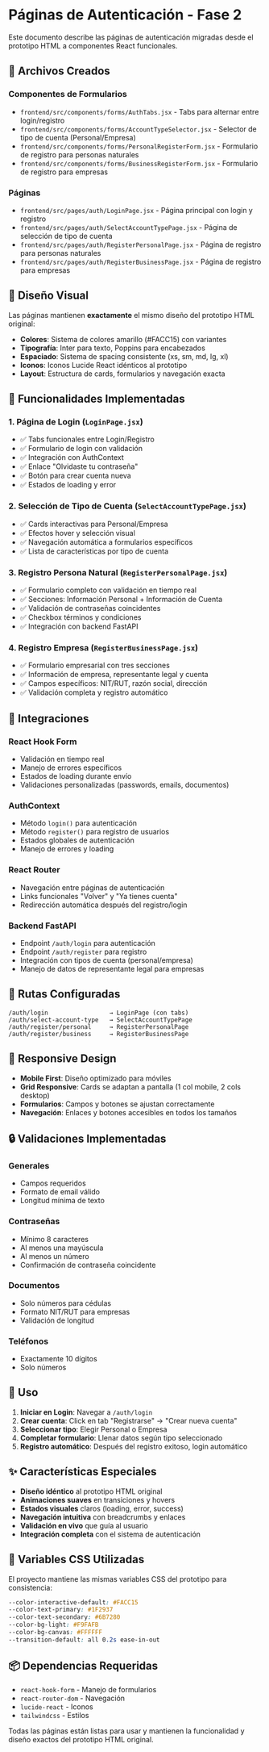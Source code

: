 # Páginas de Autenticación - Fase 2

Este documento describe las páginas de autenticación migradas desde el prototipo HTML a componentes React funcionales.

## 📁 Archivos Creados

### Componentes de Formularios
- `frontend/src/components/forms/AuthTabs.jsx` - Tabs para alternar entre login/registro
- `frontend/src/components/forms/AccountTypeSelector.jsx` - Selector de tipo de cuenta (Personal/Empresa)
- `frontend/src/components/forms/PersonalRegisterForm.jsx` - Formulario de registro para personas naturales
- `frontend/src/components/forms/BusinessRegisterForm.jsx` - Formulario de registro para empresas

### Páginas
- `frontend/src/pages/auth/LoginPage.jsx` - Página principal con login y registro
- `frontend/src/pages/auth/SelectAccountTypePage.jsx` - Página de selección de tipo de cuenta
- `frontend/src/pages/auth/RegisterPersonalPage.jsx` - Página de registro para personas naturales
- `frontend/src/pages/auth/RegisterBusinessPage.jsx` - Página de registro para empresas

## 🎨 Diseño Visual

Las páginas mantienen **exactamente** el mismo diseño del prototipo HTML original:

- **Colores**: Sistema de colores amarillo (#FACC15) con variantes
- **Tipografía**: Inter para texto, Poppins para encabezados
- **Espaciado**: Sistema de spacing consistente (xs, sm, md, lg, xl)
- **Iconos**: Iconos Lucide React idénticos al prototipo
- **Layout**: Estructura de cards, formularios y navegación exacta

## 🚀 Funcionalidades Implementadas

### 1. Página de Login (`LoginPage.jsx`)
- ✅ Tabs funcionales entre Login/Registro
- ✅ Formulario de login con validación
- ✅ Integración con AuthContext
- ✅ Enlace "Olvidaste tu contraseña"
- ✅ Botón para crear cuenta nueva
- ✅ Estados de loading y error

### 2. Selección de Tipo de Cuenta (`SelectAccountTypePage.jsx`)
- ✅ Cards interactivas para Personal/Empresa
- ✅ Efectos hover y selección visual
- ✅ Navegación automática a formularios específicos
- ✅ Lista de características por tipo de cuenta

### 3. Registro Persona Natural (`RegisterPersonalPage.jsx`)
- ✅ Formulario completo con validación en tiempo real
- ✅ Secciones: Información Personal + Información de Cuenta
- ✅ Validación de contraseñas coincidentes
- ✅ Checkbox términos y condiciones
- ✅ Integración con backend FastAPI

### 4. Registro Empresa (`RegisterBusinessPage.jsx`)
- ✅ Formulario empresarial con tres secciones
- ✅ Información de empresa, representante legal y cuenta
- ✅ Campos específicos: NIT/RUT, razón social, dirección
- ✅ Validación completa y registro automático

## 🔧 Integraciones

### React Hook Form
- Validación en tiempo real
- Manejo de errores específicos
- Estados de loading durante envío
- Validaciones personalizadas (passwords, emails, documentos)

### AuthContext
- Método `login()` para autenticación
- Método `register()` para registro de usuarios
- Estados globales de autenticación
- Manejo de errores y loading

### React Router
- Navegación entre páginas de autenticación
- Links funcionales "Volver" y "Ya tienes cuenta"
- Redirección automática después del registro/login

### Backend FastAPI
- Endpoint `/auth/login` para autenticación
- Endpoint `/auth/register` para registro
- Integración con tipos de cuenta (personal/empresa)
- Manejo de datos de representante legal para empresas

## 🎯 Rutas Configuradas

```
/auth/login                 → LoginPage (con tabs)
/auth/select-account-type   → SelectAccountTypePage
/auth/register/personal     → RegisterPersonalPage
/auth/register/business     → RegisterBusinessPage
```

## 📱 Responsive Design

- **Mobile First**: Diseño optimizado para móviles
- **Grid Responsive**: Cards se adaptan a pantalla (1 col mobile, 2 cols desktop)
- **Formularios**: Campos y botones se ajustan correctamente
- **Navegación**: Enlaces y botones accesibles en todos los tamaños

## 🔒 Validaciones Implementadas

### Generales
- Campos requeridos
- Formato de email válido
- Longitud mínima de texto

### Contraseñas
- Mínimo 8 caracteres
- Al menos una mayúscula
- Al menos un número
- Confirmación de contraseña coincidente

### Documentos
- Solo números para cédulas
- Formato NIT/RUT para empresas
- Validación de longitud

### Teléfonos
- Exactamente 10 dígitos
- Solo números

## 🚀 Uso

1. **Iniciar en Login**: Navegar a `/auth/login`
2. **Crear cuenta**: Click en tab "Registrarse" → "Crear nueva cuenta"
3. **Seleccionar tipo**: Elegir Personal o Empresa
4. **Completar formulario**: Llenar datos según tipo seleccionado
5. **Registro automático**: Después del registro exitoso, login automático

## ✨ Características Especiales

- **Diseño idéntico** al prototipo HTML original
- **Animaciones suaves** en transiciones y hovers
- **Estados visuales** claros (loading, error, success)
- **Navegación intuitiva** con breadcrumbs y enlaces
- **Validación en vivo** que guía al usuario
- **Integración completa** con el sistema de autenticación

## 🎨 Variables CSS Utilizadas

El proyecto mantiene las mismas variables CSS del prototipo para consistencia:

```css
--color-interactive-default: #FACC15
--color-text-primary: #1F2937
--color-text-secondary: #6B7280
--color-bg-light: #F9FAFB
--color-bg-canvas: #FFFFFF
--transition-default: all 0.2s ease-in-out
```

## 📦 Dependencias Requeridas

- `react-hook-form` - Manejo de formularios
- `react-router-dom` - Navegación
- `lucide-react` - Iconos
- `tailwindcss` - Estilos

Todas las páginas están listas para usar y mantienen la funcionalidad y diseño exactos del prototipo HTML original.
